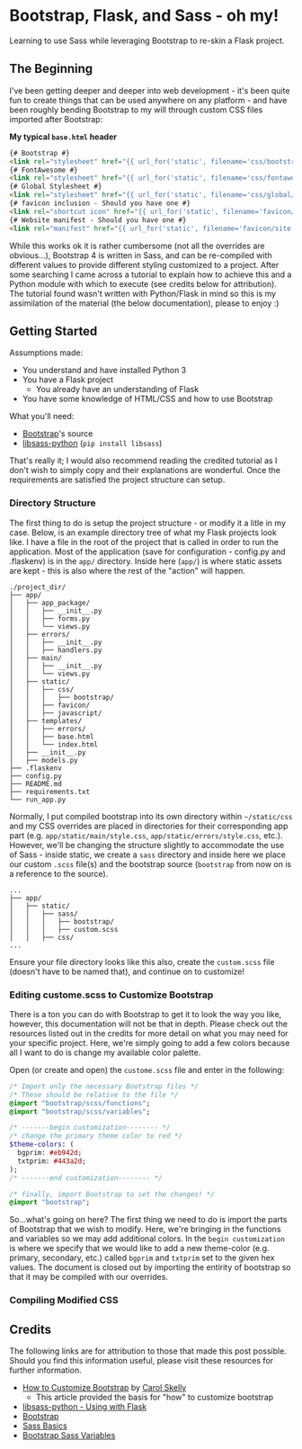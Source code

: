 # Bootstrap, Flask, and Sass - oh my!

Learning to use Sass while leveraging Bootstrap to re-skin a Flask project.

## The Beginning
I've been getting deeper and deeper into web development - it's been quite fun to create things that can be used anywhere on any platform - and have been roughly bending Bootstrap to my will through custom CSS files imported after Bootstrap:

__My typical `base.html` header__

```html
{# Bootstrap #}
<link rel="stylesheet" href="{{ url_for('static', filename='css/bootstrap/bootstrap.min.css') }}">
{# FontAwesome #}
<link rel="stylesheet" href="{{ url_for('static', filename='css/fontawesome/css/all.css') }}">
{# Global Stylesheet #}
<link rel="stylesheet" href="{{ url_for('static', filename='css/global/style.css') }}">
{# favicon inclusion - Should you have one #}
<link rel="shortcut icon" href="{{ url_for('static', filename='favicon/favicon.ico') }}">
{# Website manifest - Should you have one #}
<link rel="manifest" href="{{ url_for('static', filename='favicon/site.webmanifest')}}">
```

While this works ok it is rather cumbersome (not all the overrides are obvious...), Bootstrap 4 is written in Sass, and can be re-compiled with different values to provide different styling customized to a project.  After some searching I came across a tutorial to explain how to achieve this and a Python module with which to execute (see credits below for attribution).  The tutorial found wasn't written with Python/Flask in mind so this is my assimilation of the material (the below documentation), please to enjoy :)

## Getting Started
Assumptions made:

* You understand and have installed Python 3
* You have a Flask project
    * You already have an understanding of Flask
* You have some knowledge of HTML/CSS and how to use Bootstrap

What you'll need:

* [Bootstrap]("https://getbootstrap.com/docs/4.3/getting-started/download/")'s source
* [libsass-python]("https://sass.github.io/libsass-python/") (`pip install libsass`)

That's really it; I would also recommend reading the credited tutorial as I don't wish to simply copy and their explanations are wonderful.  Once the requirements are satisfied the project structure can setup.

### Directory Structure
The first thing to do is setup the project structure - or modify it a litle in my case.  Below, is an example directory tree of what my Flask projects look like.  I have a file in the root of the project that is called in order to run the application.  Most of the application (save for configuration - config.py and .flaskenv) is in the `app/` directory.  Inside here (`app/`) is where static assets are kept - this is also where the rest of the "action" will happen.

```
./project_dir/
├── app/
│   ├── app_package/
│   │   ├── __init__.py
│   │   ├── forms.py
│   │   └── views.py
│   ├── errors/
│   │   ├── __init__.py
│   │   ├── handlers.py
│   ├── main/
│   │   ├── __init__.py
│   │   └── views.py
│   ├── static/
│   │   ├── css/
│   │   │   ├── bootstrap/
│   │   ├── favicon/
│   │   ├── javascript/
│   ├── templates/
│   │   ├── errors/
│   │   ├── base.html
│   │   └── index.html
│   ├── __init__.py
│   ├── models.py
├── .flaskenv
├── config.py
├── README.md
├── requirements.txt
└── run_app.py
```

Normally, I put compiled bootstrap into its own directory within `~/static/css` and my CSS overrides are placed in directories for their corresponding app part (e.g. `app/static/main/style.css`, `app/static/errors/style.css`, etc.).  However, we'll be changing the structure slightly to accommodate the use of Sass - inside static, we create a `sass` directory and inside here we place our custom `.scss` file(s) and the bootstrap source (`bootstrap` from now on is a reference to the source).

```
...
├── app/
│   ├── static/
│   │   ├── sass/
│   │   │   ├── bootstrap/
│   │   │   ├── custom.scss
│   │   ├── css/
...
```

Ensure your file directory looks like this also, create the `custom.scss` file (doesn't have to be named that), and continue on to customize!

### Editing custome.scss to Customize Bootstrap
There is a ton you can do with Bootstrap to get it to look the way you like, however, this documentation will not be that in depth.  Please check out the resources listed out in the credits for more detail on what you may need for your specific project.  Here, we're simply going to add a few colors because all I want to do is change my available color palette.

Open (or create and open) the `custome.scss` file and enter in the following:

```sass
/* Import only the necessary Bootstrap files */
/* These should be relative to the file */
@import "bootstrap/scss/functions"; 
@import "bootstrap/scss/variables";

/* -------begin customization-------- */
/* change the primary theme color to red */
$theme-colors: (
  bgprim: #eb942d;
  txtprim: #443a2d;
);
/* -------end customization-------- */

/* finally, import Bootstrap to set the changes! */
@import "bootstrap";
```

So...what's going on here?  The first thing we need to do is import the parts of Bootstrap that we wish to modify.  Here, we're bringing in the functions and variables so we may add additional colors.  In the `begin customization` is where we specify that we would like to add a new theme-color (e.g. primary, secondary, etc.) called `bgprim` and `txtprim` set to the given hex values.  The document is closed out by importing the entirity of bootstrap so that it may be compiled with our overrides.

### Compiling Modified CSS

## Credits
The following links are for attribution to those that made this post possible.  Should you find this information useful, please visit these resources for further information.

* [How to Customize Bootstrap]("https://uxplanet.org/how-to-customize-bootstrap-b8078a011203") by [Carol Skelly]("https://uxplanet.org/@carolskelly")
    * This article provided the basis for "how" to customize bootstrap
* [libsass-python - Using with Flask]("https://sass.github.io/libsass-python/frameworks/flask.html")
* [Bootstrap]("https://getbootstrap.com/")
* [Sass Basics]("https://sass-lang.com/guide")
* [Bootstrap Sass Variables]("https://github.com/twbs/bootstrap/blob/v4-dev/scss/_variables.scss")

